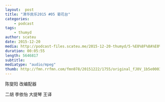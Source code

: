 ```yaml
---
layout:  post
title: "清华民乐2015 #05 菊花台"
categories:
    - podcast
tags:
    - thumyd
author: scateu
date: 2015-12-20
media: http://podcast-files.scateu.me/2015-12-20-thumyd/5-%E8%8F%8A%E8%8A%B1%E5%8F%B0.m4a
duration: 00:05:55
length: 5646817
subtitle:
mediatype: "audio/mpeg"
thumb: http://fmn.rrfmn.com/fmn078/20151222/1755/original_fJ0V_1b5e000383d51e80.jpg
---
```


陈燮阳 改编配器

二胡 李依怡
大提琴 王译
